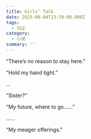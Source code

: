 ```yaml
---
title: Girls’ Talk
date: 2025-06-04T13:39:08.000Z
tags:
  - 归尘
category:
  - 小说
summary: ''
---
```

“There’s no reason to stay here.”

“Hold my hand tight.”

…

“Sister?”

“My future, where to go……”

……

“My meager offerings.”

